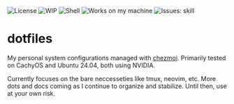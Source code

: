 ![License](https://img.shields.io/badge/license-MIT-blue?style=flat-square) ![WIP](https://img.shields.io/badge/status-WIP-orange?style=flat-square) ![Shell](https://img.shields.io/badge/shell-bash-green?style=flat-square) ![Works on my machine](https://img.shields.io/badge/works%20on-my%20machine-darkgreen?style=flat-square) ![Issues: skill](https://img.shields.io/badge/issues-skill-red?style=flat-square) 

# dotfiles

My personal system configurations managed with [chezmoi](https://chezmoi.io). Primarily tested on CachyOS and Ubuntu 24.04, both using NVIDIA.

Currently focuses on the bare neccesseties like tmux, neovim, etc. More dots and docs coming as I continue to organize and stabilize. Until then, use at your own risk. 
